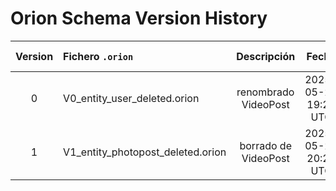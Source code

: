 # Orion Schema Version History

| Version | Fichero `.orion` | Descripción | Fecha | Commit SHA |
|:-------:|:-----------------|:-----------:|:-----:|:----------:|
| 0 | V0_entity_user_deleted.orion | renombrado VideoPost | 2025-05-20 19:26 UTC | 071f2c0 |
| 1 | V1_entity_photopost_deleted.orion | borrado de VideoPost | 2025-05-20 20:23 UTC | 903019e |
